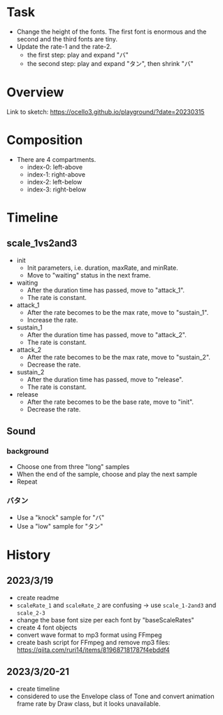 # Task

- Change the height of the fonts. The first font is enormous and the second and the third fonts are tiny.
- Update the rate-1 and the rate-2.
  - the first step: play and expand "バ"
  - the second step: play and expand "タン", then shrink "バ"

# Overview

Link to sketch: https://ocello3.github.io/playground/?date=20230315

# Composition

- There are 4 compartments.
  - index-0: left-above
  - index-1: right-above
  - index-2: left-below
  - index-3: right-below

# Timeline

## scale_1vs2and3

- init
  - Init parameters, i.e. duration, maxRate, and minRate.
  - Move to "waiting" status in the next frame.
- waiting
  - After the duration time has passed, move to "attack_1".
  - The rate is constant.
- attack_1
  - After the rate becomes to be the max rate, move to "sustain_1".
  - Increase the rate.
- sustain_1
  - After the duration time has passed, move to "attack_2".
  - The rate is constant.
- attack_2
  - After the rate becomes to be the max rate, move to "sustain_2".
  - Decrease the rate.
- sustain_2
  - After the duration time has passed, move to "release".
  - The rate is constant.
- release
  - After the rate becomes to be the base rate, move to "init".
  - Decrease the rate.

## Sound

### background

- Choose one from three "long" samples
- When the end of the sample, choose and play the next sample
- Repeat

### バタン

- Use a "knock" sample for "バ"
- Use a "low" sample for "タン"

# History

## 2023/3/19

- create readme
- `scaleRate_1` and `scaleRate_2` are confusing -> use `scale_1-2and3` and `scale_2-3`
- change the base font size per each font by "baseScaleRates"
- create 4 font objects
- convert wave format to mp3 format using FFmpeg
- create bash script for FFmpeg and remove mp3 files: https://qiita.com/ruri14/items/819687181787f4ebddf4

## 2023/3/20-21

- create timeline
- considered to use the Envelope class of Tone and convert animation frame rate by Draw class, but it looks unavailable.
